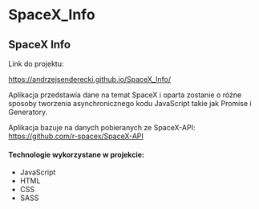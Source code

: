 # SpaceX_Info

<h2>SpaceX Info</h2>

Link do projektu:

https://andrzejsenderecki.github.io/SpaceX_Info/

Aplikacja przedstawia dane na temat SpaceX i oparta zostanie o różne sposoby tworzenia asynchronicznego kodu JavaScript takie jak Promise i Generatory.

Aplikacja bazuje na danych pobieranych ze SpaceX-API: https://github.com/r-spacex/SpaceX-API 

<h4>Technologie wykorzystane w projekcie:</h4>

- JavaScript
- HTML
- CSS
- SASS
